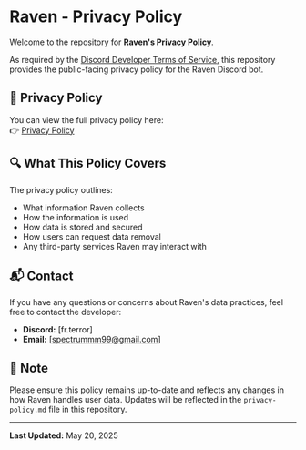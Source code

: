 # Raven - Privacy Policy

Welcome to the repository for **Raven's Privacy Policy**.

As required by the [Discord Developer Terms of Service](https://discord.com/developers/docs/policies-and-agreements/developer-terms), this repository provides the public-facing privacy policy for the Raven Discord bot.

## 📄 Privacy Policy

You can view the full privacy policy here:  
👉 [Privacy Policy](./privacy-policy.md)

## 🔍 What This Policy Covers

The privacy policy outlines:
- What information Raven collects
- How the information is used
- How data is stored and secured
- How users can request data removal
- Any third-party services Raven may interact with

## 📬 Contact

If you have any questions or concerns about Raven's data practices, feel free to contact the developer:

- **Discord:** [fr.terror]
- **Email:** [spectrummm99@gmail.com]

## 📌 Note

Please ensure this policy remains up-to-date and reflects any changes in how Raven handles user data. Updates will be reflected in the `privacy-policy.md` file in this repository.

---

**Last Updated:** May 20, 2025
